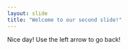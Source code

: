 ```yaml
---
layout: slide
title: "Welcome to our second slide!"
---
```

Nice day!
Use the left arrow to go back!
